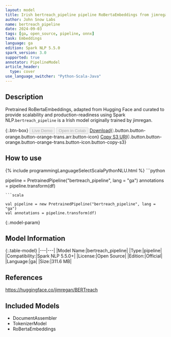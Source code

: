 ```yaml
---
layout: model
title: Irish bertreach_pipeline pipeline RoBertaEmbeddings from jimregan
author: John Snow Labs
name: bertreach_pipeline
date: 2024-09-03
tags: [ga, open_source, pipeline, onnx]
task: Embeddings
language: ga
edition: Spark NLP 5.5.0
spark_version: 3.0
supported: true
annotator: PipelineModel
article_header:
  type: cover
use_language_switcher: "Python-Scala-Java"
---
```


## Description

Pretrained RoBertaEmbeddings, adapted from Hugging Face and curated to provide scalability and production-readiness using Spark NLP.`bertreach_pipeline` is a Irish model originally trained by jimregan.

{:.btn-box}
<button class="button button-orange" disabled>Live Demo</button>
<button class="button button-orange" disabled>Open in Colab</button>
[Download](https://s3.amazonaws.com/auxdata.johnsnowlabs.com/public/models/bertreach_pipeline_ga_5.5.0_3.0_1725381840933.zip){:.button.button-orange.button-orange-trans.arr.button-icon}
[Copy S3 URI](s3://auxdata.johnsnowlabs.com/public/models/bertreach_pipeline_ga_5.5.0_3.0_1725381840933.zip){:.button.button-orange.button-orange-trans.button-icon.button-copy-s3}

## How to use



<div class="tabs-box" markdown="1">
{% include programmingLanguageSelectScalaPythonNLU.html %}
```python

pipeline = PretrainedPipeline("bertreach_pipeline", lang = "ga")
annotations =  pipeline.transform(df)   

```
```scala

val pipeline = new PretrainedPipeline("bertreach_pipeline", lang = "ga")
val annotations = pipeline.transform(df)

```
</div>

{:.model-param}
## Model Information

{:.table-model}
|---|---|
|Model Name:|bertreach_pipeline|
|Type:|pipeline|
|Compatibility:|Spark NLP 5.5.0+|
|License:|Open Source|
|Edition:|Official|
|Language:|ga|
|Size:|311.6 MB|

## References

https://huggingface.co/jimregan/BERTreach

## Included Models

- DocumentAssembler
- TokenizerModel
- RoBertaEmbeddings